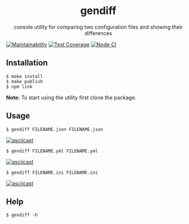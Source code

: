 <div align="center">
  <h1>gendiff</h1>
  <p>console utility for comparing two configuration files and showing their differences</p>
</div>

[![Maintainability](https://api.codeclimate.com/v1/badges/9567aa49ed7a59f9d9f1/maintainability)](https://codeclimate.com/github/alexunnt/frontend-project-lvl2/maintainability)
[![Test Coverage](https://api.codeclimate.com/v1/badges/9567aa49ed7a59f9d9f1/test_coverage)](https://codeclimate.com/github/alexunnt/frontend-project-lvl2/test_coverage)
[![Node CI](https://github.com/alexunnt/frontend-project-lvl2/workflows/Node%20CI/badge.svg)](https://github.com/alexunnt/frontend-project-lvl2/actions)

## Installation

```
$ make install
$ make publish
$ npm link
```
**Note:** To start using the utility first clone the package.

## Usage

```
$ gendiff FILENAME.json FILENAME.json
```
[![asciicast](https://asciinema.org/a/309073.svg)](https://asciinema.org/a/309073)
```
$ gendiff FILENAME.yml FILENAME.yml
```
[![asciicast](https://asciinema.org/a/309074.svg)](https://asciinema.org/a/309074)
```
$ gendiff FILENAME.ini FILENAME.ini
```
[![asciicast](https://asciinema.org/a/309075.svg)](https://asciinema.org/a/309075)

## Help

```
$ gendiff -h
```
